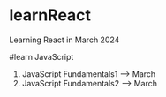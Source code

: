 # learnReact
Learning React in March 2024

#learn JavaScript
1. JavaScript Fundamentals1 --> March
2. JavaScript Fundamentals2 --> March
